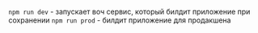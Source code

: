 `npm run dev` - запускает воч сервис, который билдит приложение при сохранении
`npm run prod` - билдит приложение для продакшена
